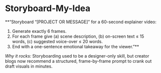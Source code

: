 <!-- markdownlint-disable MD029 -->

# Storyboard-My-Idea

**“Storyboard “[PROJECT OR MESSAGE]” for a 60-second explainer video:

1. Generate exactly 6 frames.
1. For each frame give (a) scene description, (b) on-screen text ≤ 15 words, (c) suggested voice-over ≤ 20 words.
1. End with a one-sentence emotional takeaway for the viewer.”**

*Why it rocks:* Storyboarding used to be a designer-only skill, but creator blogs now recommend a structured, frame-by-frame prompt to crank out draft visuals in minutes.
